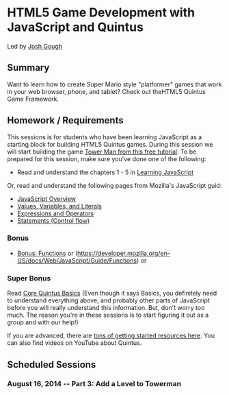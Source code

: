 # HTML5 Game Development with JavaScript and Quintus

Led by [Josh Gough](http://www.github.com/JogoShugh)

## Summary

Want to learn how to create Super Mario style "platformer" games that work in your web browser, phone, and tablet? Check out theHTML5 Quintus Game Framework.

## Homework / Requirements

This sessions is for students who have been learning JavaScript as a starting block for building HTML5 Quintus games. During this session we will start building the game [Tower Man from this free tutorial](http://html5gametutorial.com/tutorial/game1-tower-man/). To be prepared for this session, make sure you've done one of the following:

* Read and understand the chapters 1 - 5 in [Learning JavaScript](http://gitbookio.github.io/javascript/)

Or, read and understand the following pages from Mozilla's JavaScript guid:

* [JavaScript Overview](https://developer.mozilla.org/en-US/docs/Web/JavaScript/Guide/JavaScript_Overview)
* [Values, Variables, and Literals](https://developer.mozilla.org/en-US/docs/Web/JavaScript/Guide/Values,_variables,_and_literals)
* [Expressions and Operators](https://developer.mozilla.org/en-US/docs/Web/JavaScript/Guide/Expressions_and_Operators)
* [Statements (Control flow)](https://developer.mozilla.org/en-US/docs/Web/JavaScript/Guide/Statements)

### Bonus
* [Bonus: Functions](http://gitbookio.github.io/javascript/functions/README.html) or (https://developer.mozilla.org/en-US/docs/Web/JavaScript/Guide/Functions) or  

### Super Bonus

Read [Core Quintus Basics](http://html5quintus.com/guide/core.md#.U5nGkPldWoM) (Even though it says Basics, you definitely need to understand everything above, and probably other parts of JavaScript before you will really understand this information. But, don't worry too much. The reason you're in these sessions is to start figuring it out as a group and with our help!) 

If you are advanced,  there are [tons of getting started resources here](http://html5quintus.com/documentation#.U5nDQPldWoN). You can also find videos on YouTube about Quintus.

## Scheduled Sessions

### August 16, 2014 -- Part 3: Add a Level to Towerman
